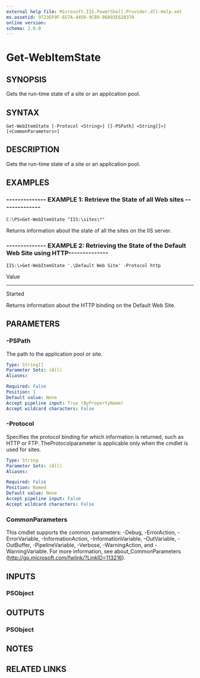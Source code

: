 ```yaml
---
external help file: Microsoft.IIS.PowerShell.Provider.dll-Help.xml
ms.assetid: 9723EF9F-657A-4450-9CB9-06A93E628370
online version: 
schema: 2.0.0
---
```


# Get-WebItemState

## SYNOPSIS
Gets the run-time state of a site or an application pool.

## SYNTAX

```
Get-WebItemState [-Protocol <String>] [[-PSPath] <String[]>] [<CommonParameters>]
```

## DESCRIPTION
Gets the run-time state of a site or an application pool.

## EXAMPLES

### -------------- EXAMPLE 1: Retrieve the State of all Web sites --------------
```
C:\PS>Get-WebItemState "IIS:\sites\*"
```

Returns information about the state of all the sites on the IIS server.

### -------------- EXAMPLE 2: Retrieving the State of the Default Web Site using HTTP--------------
```
IIS:\>Get-WebItemState '.\Default Web Site' -Protocol http
```

Value

-----

Started

Returns information about the HTTP binding on the Default Web Site.

## PARAMETERS

### -PSPath
The path to the application pool or site.

```yaml
Type: String[]
Parameter Sets: (All)
Aliases: 

Required: False
Position: 1
Default value: None
Accept pipeline input: True (ByPropertyName)
Accept wildcard characters: False
```

### -Protocol
Specifies the protocol binding for which information is returned, such as HTTP or FTP.
TheProtocolparameter is applicable only when the cmdlet is used for sites.

```yaml
Type: String
Parameter Sets: (All)
Aliases: 

Required: False
Position: Named
Default value: None
Accept pipeline input: False
Accept wildcard characters: False
```

### CommonParameters
This cmdlet supports the common parameters: -Debug, -ErrorAction, -ErrorVariable, -InformationAction, -InformationVariable, -OutVariable, -OutBuffer, -PipelineVariable, -Verbose, -WarningAction, and -WarningVariable. For more information, see about_CommonParameters (http://go.microsoft.com/fwlink/?LinkID=113216).

## INPUTS

### PSObject

## OUTPUTS

### PSObject

## NOTES

## RELATED LINKS

